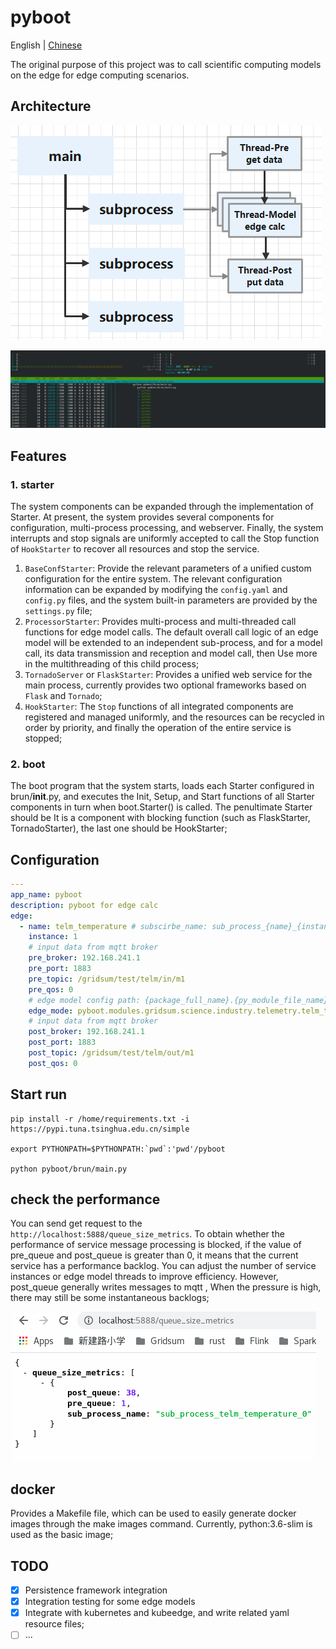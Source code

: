 # pyboot

English | [Chinese](README_zh.md)

The original purpose of this project was to call scientific computing models on the edge for edge computing scenarios.

## Architecture

![arch](images/edge-model-arch.png)

![htop](images/htop-subprocess-thread.png)

## Features
### 1. starter
The system components can be expanded through the implementation of Starter. 
At present, the system provides several components for configuration, multi-process processing, and webserver. 
Finally, the system interrupts and stop signals are uniformly accepted to call the Stop function of `HookStarter` 
to recover all resources and stop the service.

1. `BaseConfStarter`:
   Provide the relevant parameters of a unified custom configuration for the entire system. 
   The relevant configuration information can be expanded by modifying the `config.yaml` and `config.py` files, 
   and the system built-in parameters are provided by the `settings.py` file;
2. `ProcessorStarter`:
   Provides multi-process and multi-threaded call functions for edge model calls. 
   The default overall call logic of an edge model will be extended to an independent sub-process, 
   and for a model call, its data transmission and reception and model call, 
   then Use more in the multithreading of this child process;
3. `TornadoServer` or `FlaskStarter`:
   Provides a unified web service for the main process, 
   currently provides two optional frameworks based on `Flask` and `Tornado`;
4. `HookStarter`:
   The `Stop` functions of all integrated components are registered and managed uniformly, 
   and the resources can be recycled in order by priority, and finally the operation of the entire service is stopped;
### 2. boot
The boot program that the system starts, loads each Starter configured in brun/__init__.py, 
and executes the Init, Setup, and Start functions of all Starter components in turn when boot.Starter() is called. 
The penultimate Starter should be It is a component with blocking function (such as FlaskStarter, TornadoStarter), 
the last one should be HookStarter;

## Configuration
```yaml
---
app_name: pyboot
description: pyboot for edge calc
edge:
  - name: telm_temperature # subscirbe_name: sub_process_{name}_{instance}
    instance: 1
    # input data from mqtt broker
    pre_broker: 192.168.241.1
    pre_port: 1883
    pre_topic: /gridsum/test/telm/in/m1
    pre_qos: 0
    # edge model config path: {package_full_name}.{py_module_file_name}.{func_name}
    edge_mode: pyboot.modules.gridsum.science.industry.telemetry.telm_temperature
    # input data from mqtt broker
    post_broker: 192.168.241.1
    post_port: 1883
    post_topic: /gridsum/test/telm/out/m1
    post_qos: 0


```
## Start run
```shell
pip install -r /home/requirements.txt -i https://pypi.tuna.tsinghua.edu.cn/simple

export PYTHONPATH=$PYTHONPATH:`pwd`:'pwd'/pyboot

python pyboot/brun/main.py
```
## check the performance
You can send get request to the `http://localhost:5888/queue_size_metrics`.
To obtain whether the performance of service message processing is blocked, 
if the value of pre_queue and post_queue is greater than 0, it means that the current service has a performance backlog. 
You can adjust the number of service instances or edge model threads to improve efficiency. 
However, post_queue generally writes messages to mqtt , When the pressure is high, 
there may still be some instantaneous backlogs;

![performance](images/performance-check-block.png)

## docker
Provides a Makefile file, which can be used to easily generate docker images through the make images command. 
Currently, python:3.6-slim is used as the basic image;

## TODO

- [x] Persistence framework integration
- [x] Integration testing for some edge models
- [x] Integrate with kubernetes and kubeedge, and write related yaml resource files;
- [ ] ...